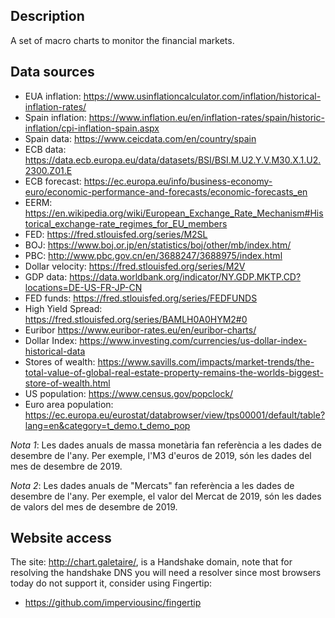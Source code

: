 ## Description

A set of macro charts to monitor the financial markets.

## Data sources

* EUA inflation: https://www.usinflationcalculator.com/inflation/historical-inflation-rates/
* Spain inflation: https://www.inflation.eu/en/inflation-rates/spain/historic-inflation/cpi-inflation-spain.aspx
* Spain data:	https://www.ceicdata.com/en/country/spain
* ECB data:	https://data.ecb.europa.eu/data/datasets/BSI/BSI.M.U2.Y.V.M30.X.1.U2.2300.Z01.E
* ECB forecast: https://ec.europa.eu/info/business-economy-euro/economic-performance-and-forecasts/economic-forecasts_en
* EERM: https://en.wikipedia.org/wiki/European_Exchange_Rate_Mechanism#Historical_exchange-rate_regimes_for_EU_members
* FED: https://fred.stlouisfed.org/series/M2SL
* BOJ: https://www.boj.or.jp/en/statistics/boj/other/mb/index.htm/
* PBC: http://www.pbc.gov.cn/en/3688247/3688975/index.html
* Dollar velocity: https://fred.stlouisfed.org/series/M2V
* GDP data: https://data.worldbank.org/indicator/NY.GDP.MKTP.CD?locations=DE-US-FR-JP-CN
* FED funds:	https://fred.stlouisfed.org/series/FEDFUNDS
* High Yield Spread: https://fred.stlouisfed.org/series/BAMLH0A0HYM2#0
* Euribor	https://www.euribor-rates.eu/en/euribor-charts/
* Dollar Index: https://www.investing.com/currencies/us-dollar-index-historical-data
* Stores of wealth: https://www.savills.com/impacts/market-trends/the-total-value-of-global-real-estate-property-remains-the-worlds-biggest-store-of-wealth.html
* US population: https://www.census.gov/popclock/
* Euro area population: https://ec.europa.eu/eurostat/databrowser/view/tps00001/default/table?lang=en&category=t_demo.t_demo_pop

_Nota 1_: Les dades anuals de massa monetària fan referència a les dades de desembre de l'any. Per exemple, l'M3 d'euros de 2019, són les dades del mes de desembre de 2019.

_Nota 2_: Les dades anuals de "Mercats" fan referència a les dades de desembre de l'any. Per exemple, el valor del Mercat de 2019, són les dades de valors del mes de desembre de 2019.

## Website access

The site: http://chart.galetaire/, is a Handshake domain, note that for resolving the handshake DNS you will need a resolver since most browsers today do not support it, consider using Fingertip:
* https://github.com/imperviousinc/fingertip
